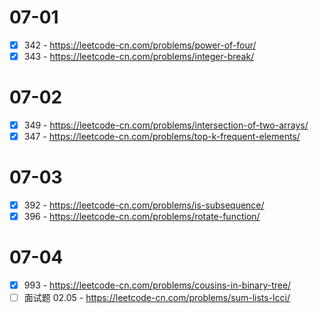 # 07-01
* [x] 342 - https://leetcode-cn.com/problems/power-of-four/
* [x] 343 - https://leetcode-cn.com/problems/integer-break/

# 07-02
* [x] 349 - https://leetcode-cn.com/problems/intersection-of-two-arrays/
* [x] 347 - https://leetcode-cn.com/problems/top-k-frequent-elements/

# 07-03
* [x] 392 - https://leetcode-cn.com/problems/is-subsequence/
* [x] 396 - https://leetcode-cn.com/problems/rotate-function/

# 07-04
* [x] 993 - https://leetcode-cn.com/problems/cousins-in-binary-tree/
* [ ] 面试题 02.05 - https://leetcode-cn.com/problems/sum-lists-lcci/

